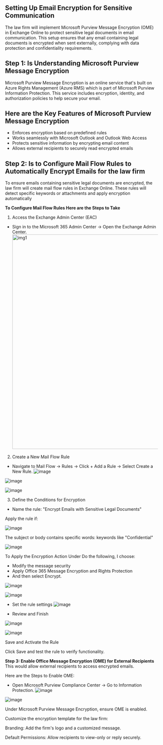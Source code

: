 ## **Setting Up Email Encryption for Sensitive Communication**
The law firm will implement Microsoft Purview Message Encryption (OME) in Exchange Online to protect sensitive legal documents in email communication. This setup ensures that any email containing legal documents is encrypted when sent externally, complying with data protection and confidentiality requirements.

## **Step 1: Is Understanding Microsoft Purview Message Encryption**

Microsoft Purview Message Encryption is an online service that's built on Azure Rights Management (Azure RMS) which is part of Microsoft Purview Information Protection. This service includes encryption, identity, and authorization policies to help secure your email.

## **Here are the Key Features of Microsoft Purview Message Encryption**
- Enforces encryption based on predefined rules
- Works seamlessly with Microsoft Outlook and Outlook Web Access
- Protects sensitive information by encrypting email content
- Allows external recipients to securely read encrypted emails


## **Step 2: Is to Configure Mail Flow Rules to Automatically Encrypt Emails for the law firm**
To ensure emails containing sensitive legal documents are encrypted, the law firm will create mail flow rules in Exchange Online. These rules will detect specific keywords or attachments and apply encryption automatically

**To Configure Mail Flow Rules Here are the Steps to Take**

1. Access the Exchange Admin Center (EAC)

- Sign in to the Microsoft 365 Admin Center → Open the Exchange Admin Center.
  <img width="705" alt="img1" src="https://github.com/user-attachments/assets/3e19380b-ac16-4832-ad97-c535218c0891" />

2. Create a New Mail Flow Rule

- Navigate to Mail Flow → Rules → Click + Add a Rule → Select Create a New Rule.
![image](https://github.com/user-attachments/assets/b7436432-4fc2-4ae7-869d-14b9de9d3d4a)

![image](https://github.com/user-attachments/assets/25113b1e-4b6d-4116-82c6-10b5c454d359)

![image](https://github.com/user-attachments/assets/239b288f-b22e-44aa-81e6-ec4f461a33f9)


3. Define the Conditions for Encryption

- Name the rule: "Encrypt Emails with Sensitive Legal Documents"

Apply the rule if:

![image](https://github.com/user-attachments/assets/20064c99-5921-44de-be5e-45ba5884fd6d)

The subject or body contains specific words: keywords like "Confidential"

![image](https://github.com/user-attachments/assets/d0e5263c-7fd1-4bb8-be57-01887c44b300)

To Apply the Encryption Action
Under Do the following, I choose:
- Modify the message security
- Apply Office 365 Message Encryption and Rights Protection
- And then select Encrypt.

![image](https://github.com/user-attachments/assets/485b1222-8cca-4fa7-8585-554b9c704535)

![image](https://github.com/user-attachments/assets/ec789fe1-a85b-4a11-89b8-c3f9d54f6f59)

- Set the rule settings
![image](https://github.com/user-attachments/assets/6ee8c7e1-311c-40bd-a7b3-fc2ae39289d3)

- Review and Finish

![image](https://github.com/user-attachments/assets/9d813714-2ab2-43b8-bb7f-a85770c159f0)

![image](https://github.com/user-attachments/assets/78a52461-f7ac-4fd1-bc60-b0485f794323)



Save and Activate the Rule

Click Save and test the rule to verify functionality.

**Step 3: Enable Office Message Encryption (OME) for External Recipients**
This would allow external recipients to access encrypted emails.

Here are the Steps to Enable OME:
- Open Microsoft Purview Compliance Center → Go to Information Protection.
![image](https://github.com/user-attachments/assets/a0ded235-09da-43c2-ac53-d5130f2631ef)

![image](https://github.com/user-attachments/assets/2249ff79-d097-4f76-994c-8d97b413eed0)


Under Microsoft Purview Message Encryption, ensure OME is enabled.

Customize the encryption template for the law firm:

Branding: Add the firm's logo and a customized message.

Default Permissions: Allow recipients to view-only or reply securely.


